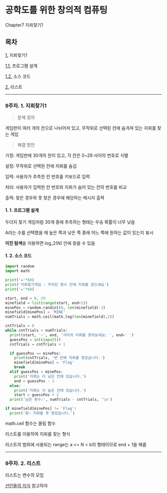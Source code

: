 # 공학도를 위한 창의적 컴퓨팅

Chapter7 지뢰찾기1

## 목차

[1.](#9주차-1-지뢰찾기1) 지뢰찾기1

  [1.1.](#1-1-프로그램-설계) 프로그램 설계

  [1.2.](#1-2-소스-코드) 소스 코드

[2.](#9주차-2-리스트) 리스트


---

### 9주차. 1. 지뢰찾기1

> 문제 정의

게임판이 여러 개의 칸으로 나뉘어져 있고, 무작위로 선택된 칸에 숨겨져 있는 지뢰를 찾는 게임

> 해결 방안

가정: 게임판에 30개의 찬이 있고, 각 칸은 0~29 사이의 번호로 식별

설정: 무작위로 선택된 칸에 지뢰를 숨김

입력: 사용자가 추측한 칸 번호를 키보드로 입력

처리: 사용자가 입력한 칸 번호와 지뢰가 숨어 있는 칸의 번호를 비교

출력: 찾은 경우와 못 찾은 경우에 해당하는 메시지 출력

#### 1. 1. 프로그램 설계

두더지 찾기 게임처럼 30개 중에 추측하는 형태는 우승 확률이 너무 낮음

A라는 수를 선택했을 때 높은 쪽과 낮은 쪽 중에 어느 쪽에 원하는 값이 있는지 표시

**이진 탐색**을 이용하면 log_2(N) 안에 찾을 수 있음

#### 1. 2. 소스 코드

``` python
import random
import math

print('='*60)
print('지뢰찾기게임 - 주어진 횟수 안에 지뢰를 찾으세요')
print('='*60)

start, end = 0, 29
minefield = list(range(start, end+1))
minePos = random.randint(0, len(minefield)-1)
minefield[minePos] = 'MINE'
numTrials = math.ceil(math.log(len(minefield),2))

cntTrials = 0
while cntTrials < numTrials:
  print(start, '~', end, '사이의 지뢰를 찾아보세요: ', end=' ')
  guessPos = int(input())
  cntTrials = cntTrials + 1

  if guessPos == minePos:
    print(cntTrials, '번 만에 지뢰를 찾았습니다.')
    minefield[minePos] = 'Flag'
    break
  elif guessPos > minePos:
    print('지뢰는 더 낮은 칸에 있습니다.')
    end = guessPos - 1
  else:
    print('지뢰는 더 높은 칸에 있습니다.')
    start = guessPos + 1
  print('남은 횟수:', numTrials - cntTrials, '\n')

if minefield[minePos] != 'Flag':
  print('펑~ 지뢰를 못 찾았습니다.')
```
math.ceil 함수는 올림 함수

리스트를 이용하여 지뢰를 찾는 형식

리스트의 범위에 사용되는 range는 a <= N < b의 형태이므로 end + 1을 해줌


---

### 9주차. 2. 리스트

리스트는 변수의 모임

[선인들의 지식](https://velog.io/@inyong_pang/Python-List-Tuple-Dictionary-and-Set-%EC%9A%94%EC%95%BD) 참고하자
